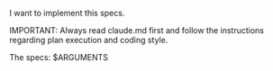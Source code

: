 

I want to implement this specs. 

IMPORTANT: Always read claude.md first and follow the instructions regarding plan execution and coding style.

The specs: $ARGUMENTS

